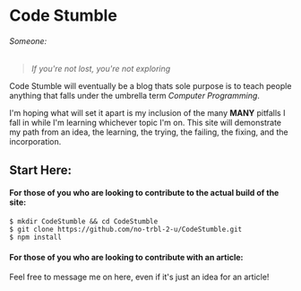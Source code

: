 # Code Stumble
###### Someone:
>*If you're not lost, you're not exploring*

Code Stumble will eventually be a blog thats sole purpose is to teach people
anything that falls under the umbrella term *Computer Programming*.

I'm hoping what will set it apart is my inclusion of the many __MANY__ pitfalls
I fall in while I'm learning whichever topic I'm on. This site will demonstrate my
path from an idea, the learning, the trying, the failing, the fixing, and the incorporation.

## Start Here:
#### For those of you who are looking to contribute to the actual build of the site:
```
$ mkdir CodeStumble && cd CodeStumble
$ git clone https://github.com/no-trbl-2-u/CodeStumble.git
$ npm install
```

#### For those of you who are looking to contribute with an article:
Feel free to message me on here, even if it's just an idea for an article!

